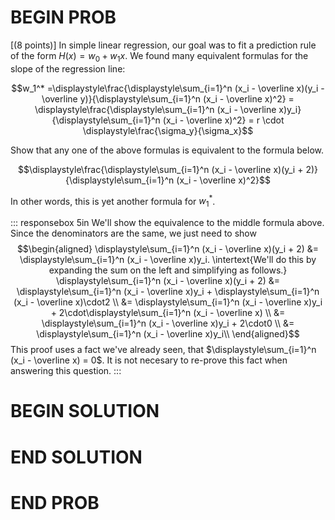 # BEGIN PROB

\[(8 points)\] In simple linear regression, our goal was to fit a
prediction rule of the form $H(x) = w_0 + w_1x$. We found many
equivalent formulas for the slope of the regression line:

$$w_1^* =\displaystyle\frac{\displaystyle\sum_{i=1}^n (x_i - \overline x)(y_i - \overline y)}{\displaystyle\sum_{i=1}^n (x_i - \overline x)^2}
= \displaystyle\frac{\displaystyle\sum_{i=1}^n (x_i - \overline x)y_i}{\displaystyle\sum_{i=1}^n (x_i - \overline x)^2}
= r \cdot \displaystyle\frac{\sigma_y}{\sigma_x}$$

Show that any one of the above formulas is equivalent to the formula
below.

$$\displaystyle\frac{\displaystyle\sum_{i=1}^n (x_i - \overline x)(y_i + 2)}{\displaystyle\sum_{i=1}^n (x_i - \overline x)^2}$$

In other words, this is yet another formula for $w_1^*$.

::: responsebox
5in We'll show the equivalence to the middle formula above. Since the
denominators are the same, we just need to show $$\begin{aligned}
     \displaystyle\sum_{i=1}^n (x_i - \overline x)(y_i + 2) &= \displaystyle\sum_{i=1}^n (x_i - \overline x)y_i.
\intertext{We'll do this by expanding the sum on the left and simplifying as follows.}
     \displaystyle\sum_{i=1}^n (x_i - \overline x)(y_i + 2) &= \displaystyle\sum_{i=1}^n (x_i - \overline x)y_i + \displaystyle\sum_{i=1}^n (x_i - \overline x)\cdot2 \\
     &= \displaystyle\sum_{i=1}^n (x_i - \overline x)y_i + 2\cdot\displaystyle\sum_{i=1}^n (x_i - \overline x) \\
    &= \displaystyle\sum_{i=1}^n (x_i - \overline x)y_i + 2\cdot0 \\
    &= \displaystyle\sum_{i=1}^n (x_i - \overline x)y_i\\
\end{aligned}$$ This proof uses a fact we've already seen, that
$\displaystyle\sum_{i=1}^n (x_i - \overline x) = 0$. It is not necesary
to re-prove this fact when answering this question.
:::

# BEGIN SOLUTION

# END SOLUTION

# END PROB